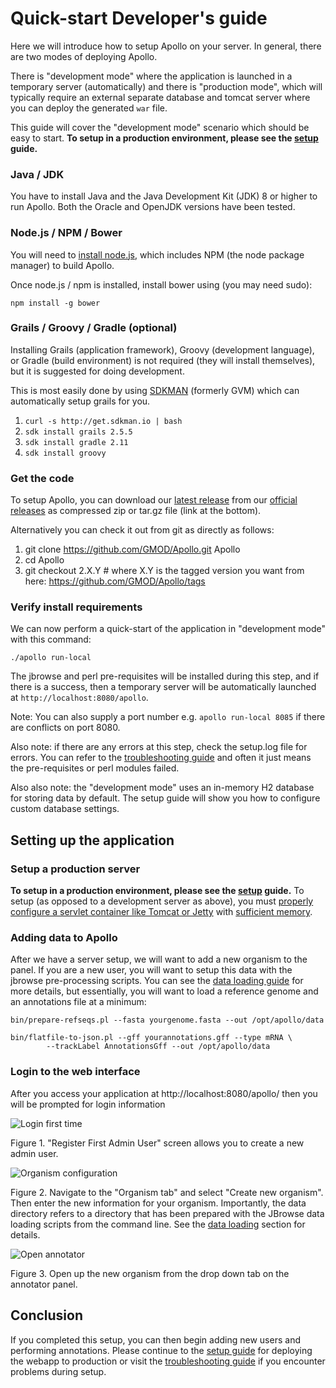 # Quick-start Developer's guide

Here we will introduce how to setup Apollo on your server. In general, there are two modes of deploying Apollo.

There is "development mode" where the application is launched in a temporary server (automatically) and there is
"production mode", which will typically require an external separate database and tomcat server where you can deploy the
generated `war` file.

This guide will cover the "development mode" scenario which should be easy to start.  **To setup in a production environment, please see the [setup](Setup.md) guide.**

### Java / JDK

You have to install Java and the Java Development Kit (JDK) 8 or higher to run Apollo.  Both the Oracle and OpenJDK versions have been tested.

### Node.js / NPM / Bower

You will need to [install node.js](https://nodejs.org/en/download/), which includes NPM (the node package manager) to build Apollo.

Once node.js / npm is installed, install bower using (you may need sudo):

    npm install -g bower 

### Grails / Groovy / Gradle  (optional)

Installing Grails (application framework), Groovy (development language), or Gradle (build environment) is 
not required (they will install themselves), but it is suggested for doing development.  

This is most easily done by using [SDKMAN](http://sdkman.io/) (formerly GVM) which can automatically setup
grails for you. 

1. `curl -s http://get.sdkman.io | bash`
2. `sdk install grails 2.5.5`
3. `sdk install gradle 2.11`
4. `sdk install groovy`


### Get the code

To setup Apollo, you can download our [latest release](https://github.com/GMOD/Apollo/releases/latest) from our [official releases](https://github.com/GMOD/Apollo/releases/) as compressed zip or tar.gz file (link at the bottom).  

Alternatively you can check it out from git as directly as follows:

1. git clone https://github.com/GMOD/Apollo.git Apollo
1. cd Apollo
1. git checkout 2.X.Y  # where X.Y is the tagged version you want from here: https://github.com/GMOD/Apollo/tags


### Verify install requirements

We can now perform a quick-start of the application in "development mode" with this command:

``` 
./apollo run-local
```

The jbrowse and perl pre-requisites will be installed during this step, and if there is a success, then a temporary
server will be automatically launched at `http://localhost:8080/apollo`.

Note: You can also supply a port number e.g. `apollo run-local 8085` if there are conflicts on port 8080.

Also note: if there are any errors at this step, check the setup.log file for errors. You can refer to the
[troubleshooting guide](Troubleshooting.md) and often it just means the pre-requisites or perl modules failed.

Also also note: the "development mode" uses an in-memory H2 database for storing data by default. The setup guide will
show you how to configure custom database settings.


## Setting up the application

### Setup a production server

**To setup in a production environment, please see the [setup](Setup.md) guide.**  To setup (as opposed to a development server as above), you must [properly configure a servlet container like Tomcat or Jetty](Setup.md) with [sufficient memory](Troubleshooting.md#tomcat-memory).

### Adding data to Apollo

After we have a server setup, we will want to add a new organism to the panel. If you are a new user, you will want to
setup this data with the jbrowse pre-processing scripts. You can see the [data loading guide](Data_loading.md) for more
details, but essentially, you will want to load a reference genome and an annotations file at a minimum:

``` 
bin/prepare-refseqs.pl --fasta yourgenome.fasta --out /opt/apollo/data

bin/flatfile-to-json.pl --gff yourannotations.gff --type mRNA \
        --trackLabel AnnotationsGff --out /opt/apollo/data
```


### Login to the web interface

After you access your application at http://localhost:8080/apollo/ then you will be prompted for login information

![Login first time](images/1.png)

Figure 1. "Register First Admin User" screen allows you to create a new admin user.


![Organism configuration](images/2.png)

Figure 2. Navigate to the "Organism tab" and select "Create new organism". Then enter the new information for your
organism. Importantly, the data directory refers to a directory that has been prepared with the JBrowse data loading
scripts from the command line. See the [data loading](Data_loading.md) section for details.

![Open annotator](images/3.png)

Figure 3. Open up the new organism from the drop down tab on the annotator panel.



## Conclusion

If you completed this setup, you can then begin adding new users and performing annotations. Please continue to the
[setup guide](Setup.md) for deploying the webapp to production or visit the [troubleshooting guide](Troubleshooting.md)
if you encounter problems during setup.
